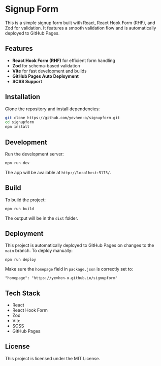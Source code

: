 # Signup Form

This is a simple signup form built with React, React Hook Form (RHF), and Zod for validation. It features a smooth validation flow and is automatically deployed to GitHub Pages.

## Features

- **React Hook Form (RHF)** for efficient form handling
- **Zod** for schema-based validation
- **Vite** for fast development and builds
- **GitHub Pages Auto Deployment**
- **SCSS Support**

## Installation

Clone the repository and install dependencies:

```sh
git clone https://github.com/yevhen-o/signupform.git
cd signupform
npm install
```

## Development

Run the development server:

```sh
npm run dev
```

The app will be available at `http://localhost:5173/`.

## Build

To build the project:

```sh
npm run build
```

The output will be in the `dist` folder.

## Deployment

This project is automatically deployed to GitHub Pages on changes to the `main` branch.
To deploy manually:

```sh
npm run deploy
```

Make sure the `homepage` field in `package.json` is correctly set to:

```
"homepage": "https://yevhen-o.github.io/signupform"
```

## Tech Stack

- React
- React Hook Form
- Zod
- Vite
- SCSS
- GitHub Pages

## License

This project is licensed under the MIT License.
